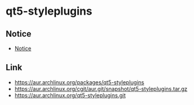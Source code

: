
# qt5-styleplugins


## Notice

* [Notice](Notice)

## Link

* https://aur.archlinux.org/packages/qt5-styleplugins
* https://aur.archlinux.org/cgit/aur.git/snapshot/qt5-styleplugins.tar.gz
* https://aur.archlinux.org/qt5-styleplugins.git

